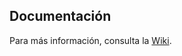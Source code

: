 ## Documentación

Para más información, consulta la [Wiki](https://github.com/mati-fernandez/prisma/wiki).
